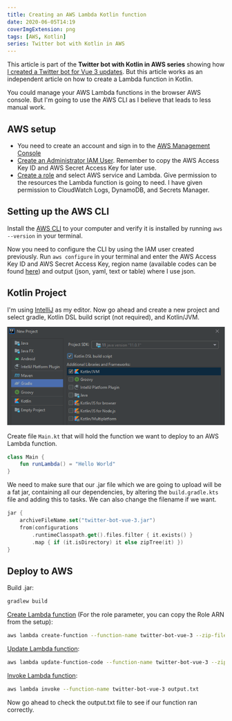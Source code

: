 ```yaml
---
title: Creating an AWS Lambda Kotlin function
date: 2020-06-05T14:19
coverImgExtension: png
tags: [AWS, Kotlin]
series: Twitter bot with Kotlin in AWS
---
```


This article is part of the **Twitter bot with Kotlin in AWS series** showing how [I created a Twitter bot for Vue 3 updates](/dev-blog/twitter-bot-vue-3-updates.html). But this article works as an independent article on how to create a Lambda function in Kotlin.

You could manage your AWS Lambda functions in the browser AWS console. But I'm going to use the AWS CLI as I believe that leads to less manual work.

## AWS setup

- You need to create an account and sign in to the [AWS Management Console](http://console.aws.amazon.com/)
- [Create an Administrator IAM User](https://docs.aws.amazon.com/IAM/latest/UserGuide/getting-started_create-admin-group.html). Remember to copy the AWS Access Key ID and AWS Secret Access Key for later use.
- [Create a role](https://docs.aws.amazon.com/IAM/latest/UserGuide/id_roles_create_for-service.html) and select AWS service and Lambda. Give permission to the resources the Lambda function is going to need. I have given permission to CloudWatch Logs, DynamoDB, and Secrets Manager.

## Setting up the AWS CLI

Install the [AWS CLI](https://docs.aws.amazon.com/cli/latest/userguide/install-cliv2.html) to your computer and verify it is installed by running `aws --version` in your terminal.

Now you need to configure the CLI by using the IAM user created previously.
Run `aws configure` in your terminal and enter the AWS Access Key ID and AWS Secret Access Key, region name (available codes can be found [here](https://docs.aws.amazon.com/AWSEC2/latest/UserGuide/using-regions-availability-zones.html#concepts-available-regions)) and output (json, yaml, text or table) where I use json.

## Kotlin Project

I'm using [IntelliJ](https://www.jetbrains.com/idea/) as my editor. Now go ahead and create a new project and select gradle, Kotlin DSL build script (not required), and Kotlin/JVM.

![Alt Text](./assets/creating-an-aws-lambda-kotlin-function.png)

Create file `Main.kt` that will hold the function we want to deploy to an AWS Lambda function.

```kotlin
class Main {
    fun runLambda() = "Hello World"
}
```

We need to make sure that our .jar file which we are going to upload will be a fat jar, containing all our dependencies, by altering the `build.gradle.kts` file and adding this to tasks. We can also change the filename if we want.

```kotlin
jar {
    archiveFileName.set("twitter-bot-vue-3.jar")
    from(configurations
        .runtimeClasspath.get().files.filter { it.exists() }
        .map { if (it.isDirectory) it else zipTree(it) })
}
```

## Deploy to AWS

Build .jar:

```bash
gradlew build
```

[Create Lambda function](https://awscli.amazonaws.com/v2/documentation/api/latest/reference/lambda/create-function.html) (For the role parameter, you can copy the Role ARN from the setup):

```bash
aws lambda create-function --function-name twitter-bot-vue-3 --zip-file fileb://build/libs/twitter-bot-vue-3.jar --runtime java11 --role arn:aws:iam::<account_id>:role/<role>  --handler Main::runLambda --timeout 15 --memory-size 512
```

[Update Lambda function](https://awscli.amazonaws.com/v2/documentation/api/latest/reference/lambda/update-function-code.html):

```bash
aws lambda update-function-code --function-name twitter-bot-vue-3 --zip-file fileb://build/libs/twitter-bot-vue-3.jar
```

[Invoke Lambda function](https://awscli.amazonaws.com/v2/documentation/api/latest/reference/lambda/invoke.html):

```bash
aws lambda invoke --function-name twitter-bot-vue-3 output.txt
```

Now go ahead to check the output.txt file to see if our function ran correctly.
